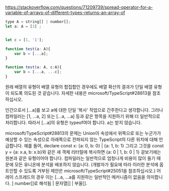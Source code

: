 https://stackoverflow.com/questions/71209739/spread-operator-for-a-variable-of-arrays-of-different-types-returns-an-array-of


```js
type A = string[] | number[];
let a: A = [3] ;


let c = [1, '1'];

function test(a: A){
    var b = [...a];
}

function test(a: A, c:A){
    var b = [...a, ...c];
}

```

원래 배열의 유형이 배열 유형의 합집합인 경우에도 배열 확산의 결과가 단일 배열 유형이 되도록 의도된 것 같습니다. 자세한 내용은 microsoft/TypeScript#28813을 참조하십시오.

인간으로서 [...a]를 보고 a에 대한 단일 '복사' 작업으로 간주한다고 생각합니다. 그러나 컴파일러는 [1, ...a, 2] 또는 [...a, ...a] 등과 같은 항목을 지원하기 위해 더 일반적으로 처리합니다. 따라서 [...a]의 유형은 typeof여야 합니다. a는 받지 않습니다.

microsoft/TypeScript#28813의 문제는 Union이 속성에서 위쪽으로 또는 누군가가 예상할 수 있는 속성으로 아래쪽으로 전파되지 않는 TypeScript의 다른 위치에 대해 언급합니다. 예를 들어, declare const x: {a: 0, b: 0} | {a: 1, b: 1} 그리고 그것을 const y = {a: x.a, b: x.b}와 같은 새 객체 리터럴에 복사하면 {a: 0 | 1, b: 0 | 1} 겉보기에는 원본과 같은 유형이어야 합니다. 컴파일러는 일반적으로 엄청나게 비용이 많이 들기 때문에 모든 유니온에 분석을 배포하지 않습니다. (개발자가 필요에 따라 이러한 분석에 옵트인할 수 있도록 거부된 제안은 microsoft/TypeScript#25051을 참조하십시오.) 어레이 스프레드의 경우 이는 [...a, ...a를 지원하는 일반적인 메커니즘이 없음을 의미합니다. ] number[]로 해석됨 | 문자열[] | 부울[].